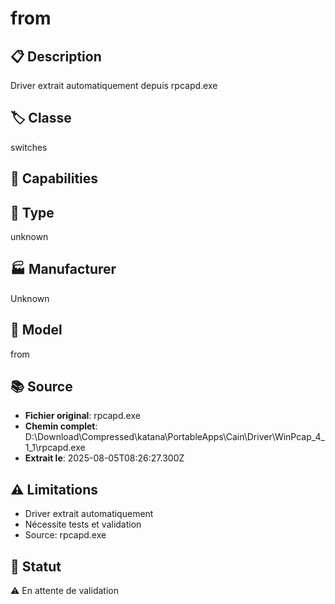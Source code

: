 # from

## 📋 Description
Driver extrait automatiquement depuis rpcapd.exe

## 🏷️ Classe
switches

## 🔧 Capabilities


## 📡 Type
unknown

## 🏭 Manufacturer
Unknown

## 📱 Model
from

## 📚 Source
- **Fichier original**: rpcapd.exe
- **Chemin complet**: D:\Download\Compressed\katana\PortableApps\Cain\Driver\WinPcap_4_1_1\rpcapd.exe
- **Extrait le**: 2025-08-05T08:26:27.300Z

## ⚠️ Limitations
- Driver extrait automatiquement
- Nécessite tests et validation
- Source: rpcapd.exe

## 🚀 Statut
⚠️ En attente de validation
